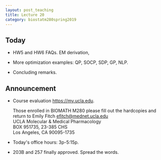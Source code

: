 ```yaml
---
layout: post_teaching
title: Lecture 20
category: biostatm280spring2019
---
```


## Today

* HW5 and HW6 FAQs. EM derivation, 

* More optimization examples: QP, SOCP, SDP, GP, NLP.

* Concluding remarks.

## Announcement

* Course evaluation <https://my.ucla.edu>. 

	Those enrolled in BIOMATH M280 please fill out the hardcopies and return to Emily Fitch <efitch@mednet.ucla.edu>  
UCLA Molecular & Medical Pharmacology   
BOX 951735, 23-385 CHS  
Los Angeles, CA 90095-1735

* Today's office hours: 3p-5:15p.

* 203B and 257 finally approved. Spread the words.

